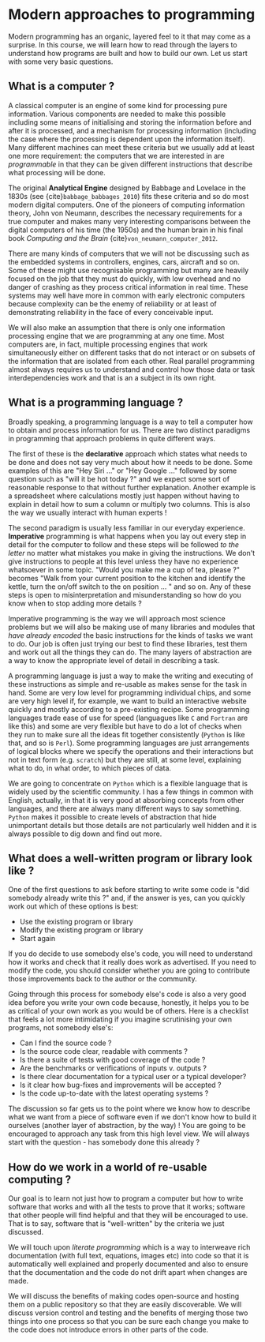 # Modern approaches to programming

Modern programming has an organic, layered feel to it that may come as a surprise. In this course, we will learn how to read through the layers to understand how programs are built and how to build our own. Let us start with some very basic questions.

## What is a computer ?

A classical computer is an engine of some kind for processing pure information. Various components are needed to make this possible including some means of initialising and storing the information before and after it is processed, and a mechanism for processing information (including the case where the processing is dependent upon the information itself). Many different machines can meet these criteria but we usually add at least one more requirement: the computers that we are interested in are *programmable* in that they can be given different instructions that describe what processing will be done. 

The original **Analytical Engine** designed by Babbage and Lovelace in the 1830s (see {cite}`babbage_babbages_2010`) fits these criteria and so do most modern digital computers. One of the pioneers of computing information theory, John von Neumann, describes the necessary requirements for a true computer and makes many very interesting comparisons between the digital computers of his time (the 1950s) and the human brain in his final book *Computing and the Brain* 
{cite}`von_neumann_computer_2012`.

There are many kinds of computers that we will not be discussing such as the embedded systems in controllers, engines, cars, aircraft and so on. Some of these might use recognisable programming but many are heavily focused on the job that they must do quickly, with low overhead and no danger of crashing as they process critical information in real time. These systems may well have more in common with early electronic computers because complexity can be the enemy of reliability or at least of demonstrating reliability in the face of every conceivable input. 

We will also make an assumption that there is only one information processing engine that we are programming at any one time. Most computers are, in fact, multiple processing engines that work simultaneously either on different tasks that do not interact or on subsets of the information that are isolated from each other. Real parallel programming almost always requires us to understand and control how those data or task interdependencies work and that is an a subject in its own right.

## What is a programming language ?

Broadly speaking, a programming language is a way to tell a computer how to obtain and process information for us. There are two distinct paradigms in programming that approach problems in quite different ways. 

The first of these is the **declarative** approach which states what needs to be done and does not say very much about how it needs to be done. Some examples of this are "Hey Siri ..." or "Hey Google ..." followed by some question such as "will it be hot today ?" and we expect some sort of reasonable response to that without further explanation. Another example is a spreadsheet where calculations mostly just happen without having to explain in detail how to sum a column or multiply two columns. This is also the way we usually interact with human experts !

The second paradigm is usually less familiar in our everyday experience. **Imperative** programming is what happens when you lay out every step in detail for the computer to follow and these steps will be followed *to the letter* no matter what mistakes you make in giving the instructions. We don't give instructions to people at this level unless they have no experience whatsoever in some topic. "Would you make me a cup of tea, please ?" becomes "Walk from your current position to the kitchen and identify the kettle, turn the on/off switch to the on position ... " and so on. Any of these steps is open to misinterpretation and misunderstanding so how do you know when to stop adding more details ? 

Imperative programming is the way we will approach most science problems but we will also be making use of many libraries and modules that *have already encoded* the basic instructions for the kinds of tasks we want to do. Our job is often just trying our best to find these libraries, test them and work out all the things they can do. The many layers of abstraction are a way to know the appropriate level of detail in describing a task. 

A programming language is just a way to make the writing and executing of these instructions as simple and re-usable as makes sense for the task in hand. Some are very low level for programming individual chips, and some are very high level if, for example, we want to build an interactive website quickly and mostly according to a pre-existing recipe. Some programming languages trade ease of use for speed (languagues like `C` and `Fortran` are like this) and some are very flexible but have to do a lot of checks when they run to make sure all the ideas fit together consistently (`Python` is like that, and so is `Perl`). Some programming languages are just arrangements of logical blocks where we specify the operations and their interactions but not in text form (e.g. `scratch`) but they are still, at some level, explaining what to do, in what order, to which pieces of data.

We are going to concentrate on `Python` which is a flexible language that is widely used by the scientific community. I has a few things in common with English, actually, in that it is very good at absorbing concepts from other languages, and there are always many different ways to say something. `Python` makes it possible to create levels of abstraction that hide unimportant details but those details are not particularly well hidden and it is always possible to dig down and find out more. 

## What does a well-written program or library look like ?

One of the first questions to ask before starting to write some code is "did somebody already write this ?" and, if the answer is yes, can you quickly work out which of these options is best:
  - Use the existing program or library
  - Modify the existing program or library
  - Start again

If you do decide to use somebody else's code, you will need to understand how it works and check that it really does work as advertised. If you need to modify the code, you should consider whether you are going to contribute those improvements back to the author or the community. 

Going through this process for somebody else's code is also a very good idea before you write your own code because, honestly, it helps you to be as critical of your own work as you would be of others. Here is a checklist that feels a lot more intimidating if you imagine scrutinising your own programs, not somebody else's:

  - Can I find the source code ?
  - Is the source code clear, readable with comments ?
  - Is there a suite of tests with good coverage of the code ?
  - Are the benchmarks or verifications of inputs v. outputs ?
  - Is there clear documentation for a typical user or a typical developer?
  - Is it clear how bug-fixes and improvements will be accepted ?
  - Is the code up-to-date with the latest operating systems ?

The discussion so far gets us to the point where we know how to describe what we want from a piece of software even if we don't know how to build it ourselves (another layer of abstraction, by the way) !  You are going to be encouraged to approach any task from this high level view. We will always start with the question - has somebody done this already ?

## How do we work in a world of re-usable computing ?

Our goal is to learn not just how to program a computer but how to write software that works and with all the tests to prove that it works; software that other people will find helpful and that they will be encouraged to use. 
That is to say, software that is "well-written" by the criteria we just discussed. 

We will touch upon *literate programming* which is a way to interweave rich documentation (with full text, equations, images etc) into code so that it is automatically well explained and properly documented and also to ensure that the documentation and the code do not drift apart when changes are made.

We will discuss the benefits of making codes open-source and hosting them on a public repository so that they are easily discoverable. We will discuss version control and testing and the benefits of merging those two things into one process so that you can be sure each change you make to the code does not introduce errors in other parts of the code. 



